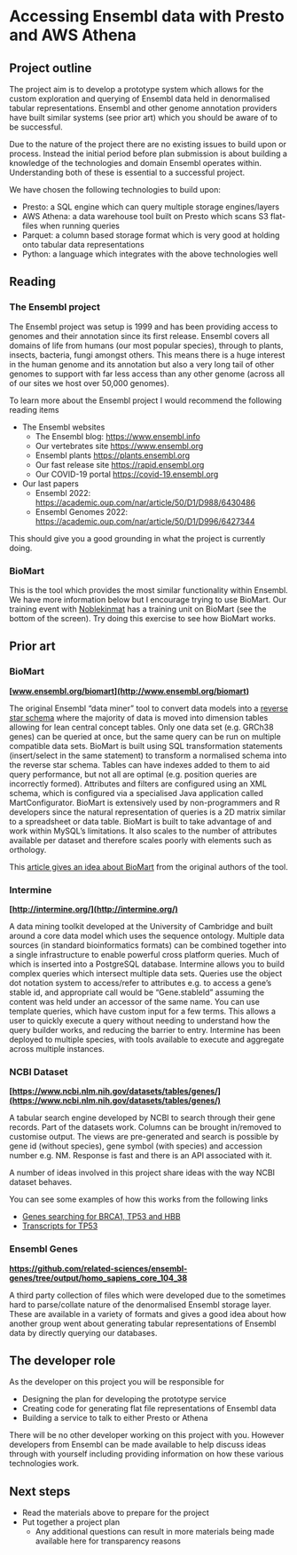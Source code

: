 # Accessing Ensembl data with Presto and AWS Athena

## Project outline
The project aim is to develop a prototype system which allows for the custom exploration and querying of Ensembl data held in denormalised tabular representations. Ensembl and other genome annotation providers have built similar systems (see prior art) which you should be aware of to be successful.

Due to the nature of the project there are no existing issues to build upon or process. Instead the initial period before plan submission is about building a knowledge of the technologies and domain Ensembl operates within. Understanding both of these is essential to a successful project.

We have chosen the following technologies to build upon:

 - Presto: a SQL engine which can query multiple storage engines/layers
 - AWS Athena: a data warehouse tool built on Presto which scans S3 flat-files when running queries
 - Parquet: a column based storage format which is very good at holding onto tabular data representations
 - Python: a language which integrates with the above technologies well

## Reading
### The Ensembl project
The Ensembl project was setup is 1999 and has been providing access to genomes and their annotation since its first release. Ensembl covers all domains of life from humans (our most popular species), through to plants, insects, bacteria, fungi amongst others. This means there is a huge interest in the human genome and its annotation but also a very long tail of other genomes to support  with far less access than any other genome (across all of our sites we host over 50,000 genomes).

To learn more about the Ensembl project I would recommend the following reading items

- The Ensembl websites 
	- The Ensembl blog: https://www.ensembl.info
	- Our vertebrates site https://www.ensembl.org
	- Ensembl plants https://plants.ensembl.org
	- Our fast release site https://rapid.ensembl.org
	- Our COVID-19 portal https://covid-19.ensembl.org
- Our last papers
	- Ensembl 2022: https://academic.oup.com/nar/article/50/D1/D988/6430486
	- Ensembl Genomes 2022: https://academic.oup.com/nar/article/50/D1/D996/6427344

This should give you a good grounding in what the project is currently doing.

### BioMart

This is the tool which provides the most similar functionality within Ensembl. We have more information below but I encourage trying to use BioMart. Our training event with [Noblekinmat](https://training.ensembl.org/events/2022/2022-02-24-Noblekinmat) has a training unit on BioMart (see the bottom of the screen). Try doing this exercise to see how BioMart works.

## Prior art

### BioMart

**[www.ensembl.org/biomart](http://www.ensembl.org/biomart)**

The original Ensembl “data miner” tool to convert data models into a [reverse star schema](https://en.wikipedia.org/wiki/Reverse_star_schema) where the majority of data is moved into dimension tables allowing for lean central concept tables. Only one data set (e.g. GRCh38 genes) can be queried at once, but the same query can be run on multiple compatible data sets. BioMart is built using SQL transformation statements (insert/select in the same statement) to transform a normalised schema into the reverse star schema. Tables can have indexes added to them to aid query performance, but not all are optimal (e.g. position queries are incorrectly formed). Attributes and filters are configured using an XML schema, which is configured via a specialised Java application called MartConfigurator. BioMart is extensively used by non-programmers and R developers since the natural representation of queries is a 2D matrix similar to a spreadsheet or data table. BioMart is built to take advantage of and work within MySQL’s limitations. It also scales to the number of attributes available per dataset and therefore scales poorly with elements such as orthology.

This [article gives an idea about BioMart](https://bmcgenomics.biomedcentral.com/articles/10.1186/1471-2164-10-22) from the original authors of the tool.

### Intermine

**[http://intermine.org/](http://intermine.org/)**

A data mining toolkit developed at the University of Cambridge and built around a core data model which uses the sequence ontology. Multiple data sources (in standard bioinformatics formats) can be combined together into a single infrastructure to enable powerful cross platform queries. Much of which is inserted into a PostgreSQL database. Intermine allows you to build complex queries which intersect multiple data sets. Queries use the object dot notation system to access/refer to attributes e.g. to access a gene’s stable id, and appropriate call would be “Gene.stableId” assuming the content was held under an accessor of the same name. You can use template queries, which have custom input for a few terms. This allows a user to quickly execute a query without needing to understand how the query builder works, and reducing the barrier to entry. Intermine has been deployed to multiple species, with tools available to execute and aggregate across multiple instances.

### NCBI Dataset

**[https://www.ncbi.nlm.nih.gov/datasets/tables/genes/](https://www.ncbi.nlm.nih.gov/datasets/tables/genes/)**

A tabular search engine developed by NCBI to search through their gene records. Part of the datasets work. Columns can be brought in/removed to customise output. The views are pre-generated and search is possible by gene id (without species), gene symbol (with species) and accession number e.g. NM. Response is fast and there is an API associated with it.

A number of ideas involved in this project share ideas with the way NCBI dataset behaves.

You can see some examples of how this works from the following links

- [Genes searching for BRCA1, TP53 and HBB](https://www.ncbi.nlm.nih.gov/datasets/tables/genes/?table_type=genes&key=88e5d2229833222c49acb46f3282ccc4)
- [Transcripts for TP53](https://www.ncbi.nlm.nih.gov/datasets/tables/genes/?table_type=transcripts&key=949e268b4389446ce1981a5f42fb3cbe)

### Ensembl Genes

**https://github.com/related-sciences/ensembl-genes/tree/output/homo_sapiens_core_104_38**

A third party collection of files which were developed due to the sometimes hard to parse/collate nature of the denormalised Ensembl storage layer. These are available in a variety of formats and gives a good idea about how another group went about generating tabular representations of Ensembl data by directly querying our databases.

## The developer role

As the developer on this project you will be responsible for

- Designing the plan for developing the prototype service
- Creating code for generating flat file representations of Ensembl data
- Building a service to talk to either Presto or Athena

There will be no other developer working on this project with you. However developers from Ensembl can be made available to help discuss ideas through with yourself including providing information on how these various technologies work.

## Next steps

- Read the materials above to prepare for the project
- Put together a project plan
	- Any additional questions can result in more materials being made available here for transparency reasons

